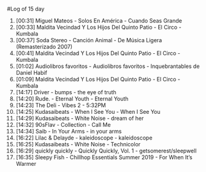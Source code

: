 #Log of 15 day

1. [00:31] Miguel Mateos - Solos En América - Cuando Seas Grande
1. [00:33] Maldita Vecindad Y Los Hijos Del Quinto Patio - El Circo - Kumbala
1. [00:37] Soda Stereo - Canción Animal - De Música Ligera (Remasterizado 2007)
1. [00:41] Maldita Vecindad Y Los Hijos Del Quinto Patio - El Circo - Kumbala
1. [01:02] Audiolibros favoritos - Audiolibros favoritos - Inquebrantables de Daniel Habif
1. [01:09] Maldita Vecindad Y Los Hijos Del Quinto Patio - El Circo - Kumbala
1. [14:17] Driver - bumps - the eye of truth
1. [14:20] Rude. - Eternal Youth - Eternal Youth
1. [14:23] The Deli - Vibes 2 - 5:32PM
1. [14:25] Kudasaibeats - When I See You - When I See You
1. [14:29] Kudasaibeats - White Noise - dream of her
1. [14:32] 90sFlav - Collection - Call Me
1. [14:34] Saib - In Your Arms - in your arms
1. [16:22] Lilac & Delayde - kaleidoscope - kaleidoscope
1. [16:25] Kudasaibeats - White Noise - Technicolor
1. [16:29] quickly quickly - Quickly Quickly, Vol. 1 - getsomerest/sleepwell
1. [16:35] Sleepy Fish - Chillhop Essentials Summer 2019 - For When It’s Warmer
